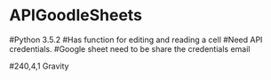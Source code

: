 # APIGoodleSheets
#Python 3.5.2
#Has function for editing and reading a cell
#Need API credentials.
#Google sheet need to be share the credentials email


#240,4,1 Gravity
